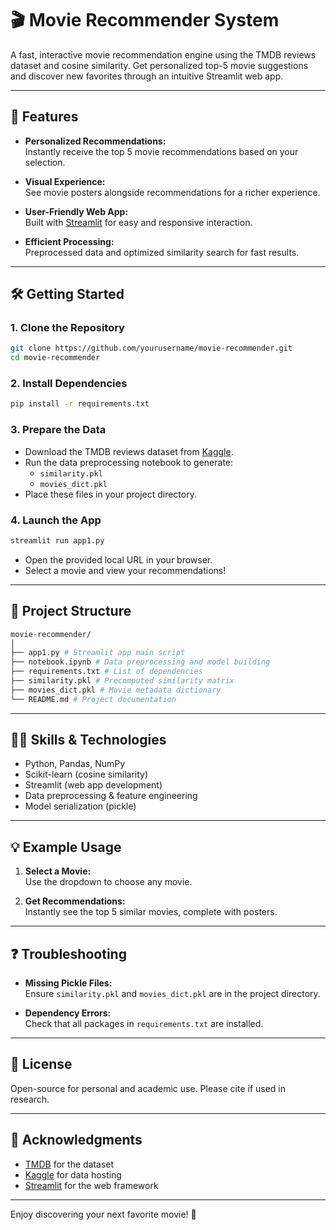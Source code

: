 # 🎬 Movie Recommender System

A fast, interactive movie recommendation engine using the TMDB reviews dataset and cosine similarity. Get personalized top-5 movie suggestions and discover new favorites through an intuitive Streamlit web app.

---

## 🚀 Features

- **Personalized Recommendations:**  
  Instantly receive the top 5 movie recommendations based on your selection.

- **Visual Experience:**  
  See movie posters alongside recommendations for a richer experience.

- **User-Friendly Web App:**  
  Built with [Streamlit](https://streamlit.io/) for easy and responsive interaction.

- **Efficient Processing:**  
  Preprocessed data and optimized similarity search for fast results.

---

## 🛠️ Getting Started

### 1. Clone the Repository

```bash
git clone https://github.com/yourusername/movie-recommender.git
cd movie-recommender
```


### 2. Install Dependencies

```bash
pip install -r requirements.txt
```


### 3. Prepare the Data

- Download the TMDB reviews dataset from [Kaggle](https://www.kaggle.com/).
- Run the data preprocessing notebook to generate:
  - `similarity.pkl`
  - `movies_dict.pkl`
- Place these files in your project directory.

### 4. Launch the App

```bash
streamlit run app1.py
```


- Open the provided local URL in your browser.
- Select a movie and view your recommendations!

---

## 📁 Project Structure

```bash
movie-recommender/
│
├── app1.py # Streamlit app main script
├── notebook.ipynb # Data preprocessing and model building
├── requirements.txt # List of dependencies
├── similarity.pkl # Precomputed similarity matrix
├── movies_dict.pkl # Movie metadata dictionary
└── README.md # Project documentation
```

---

## 🧑‍💻 Skills & Technologies

- Python, Pandas, NumPy
- Scikit-learn (cosine similarity)
- Streamlit (web app development)
- Data preprocessing & feature engineering
- Model serialization (pickle)

---

## 💡 Example Usage

1. **Select a Movie:**  
   Use the dropdown to choose any movie.

2. **Get Recommendations:**  
   Instantly see the top 5 similar movies, complete with posters.

---

## ❓ Troubleshooting

- **Missing Pickle Files:**  
  Ensure `similarity.pkl` and `movies_dict.pkl` are in the project directory.

- **Dependency Errors:**  
  Check that all packages in `requirements.txt` are installed.

---

## 📜 License

Open-source for personal and academic use. Please cite if used in research.

---

## 🙏 Acknowledgments

- [TMDB](https://www.themoviedb.org/) for the dataset
- [Kaggle](https://www.kaggle.com/) for data hosting
- [Streamlit](https://streamlit.io/) for the web framework

---

Enjoy discovering your next favorite movie! 🍿
